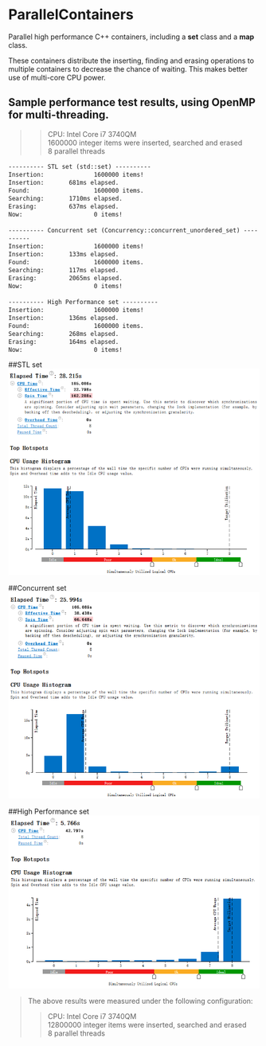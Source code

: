 # ParallelContainers
Parallel high performance C++ containers, including a **set** class and a **map** class.

These containers distribute the inserting, finding and erasing operations to multiple containers to decrease the chance of waiting. This makes better use of multi-core CPU power.

## Sample performance test results, using OpenMP for multi-threading.
>> CPU: Intel Core i7 3740QM
<br> 1600000 integer items were inserted, searched and erased
<br> 8 parallel threads

```
---------- STL set (std::set) ----------
Insertion:              1600000 items!
Insertion:       681ms elapsed.
Found:                  1600000 items.
Searching:       1710ms elapsed.
Erasing:         637ms elapsed.
Now:                    0 items!

---------- Concurrent set (Concurrency::concurrent_unordered_set) ----------
Insertion:              1600000 items!
Insertion:       133ms elapsed.
Found:                  1600000 items.
Searching:       117ms elapsed.
Erasing:         2065ms elapsed.
Now:                    0 items!

---------- High Performance set ----------
Insertion:              1600000 items!
Insertion:       136ms elapsed.
Found:                  1600000 items.
Searching:       268ms elapsed.
Erasing:         164ms elapsed.
Now:                    0 items!
```


##STL set<br/>
![STL set](https://github.com/huxia1124/ParallelContainers/blob/master/SampleResults/stl_set.png?v2)

##Concurrent set<br/>
![Concurrent set](https://github.com/huxia1124/ParallelContainers/blob/master/SampleResults/concurrent_set.png?v2)

##High Performance set<br/>
![High Performance set](https://github.com/huxia1124/ParallelContainers/blob/master/SampleResults/high_performance_set.png?v2)
 

> The above results were measured under the following configuration:
>> CPU: Intel Core i7 3740QM
<br> 12800000 integer items were inserted, searched and erased
<br> 8 parallel threads
